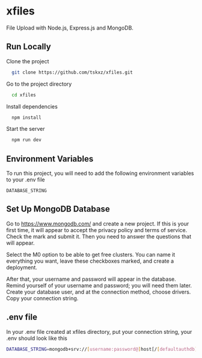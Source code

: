 # xfiles

File Upload with Node.js, Express.js and MongoDB.


## Run Locally

Clone the project

```bash
  git clone https://github.com/tskxz/xfiles.git
```

Go to the project directory

```bash
  cd xfiles
```

Install dependencies

```bash
  npm install
```

Start the server

```bash
  npm run dev
```


## Environment Variables

To run this project, you will need to add the following environment variables to your .env file

`DATABASE_STRING`

## Set Up MongoDB Database

Go to https://www.mongodb.com/ and create a new project.
If this is your first time, it will appear to accept the privacy policy and terms of service. Check the mark and submit it. Then you need to answer the questions that will appear. 

Select the M0 option to be able to get free clusters. You can name it everything you want, leave these checkboxes marked, and create a deployment.

After that, your username and password will appear in the database. Remind yourself of your username and password; you will need them later. Create your database user, and at the connection method, choose drivers. Copy your connection string.

## .env file
In your .env file created at xfiles directory, put your connection string, your .env should look like this

```bash
DATABASE_STRING=mongodb+srv://[username:password@]host[/[defaultauthdb][?options]]
```
